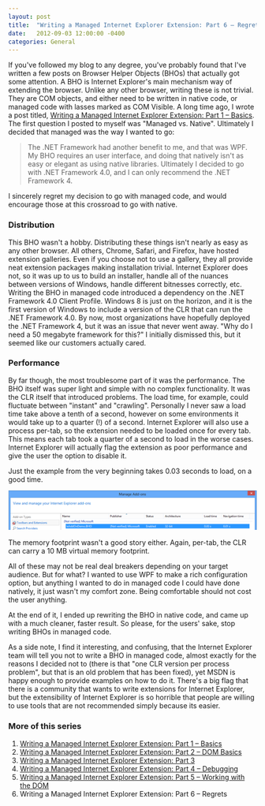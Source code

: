 ```yaml
---
layout: post
title:  "Writing a Managed Internet Explorer Extension: Part 6 – Regrets"
date:   2012-09-03 12:00:00 -0400
categories: General
---
```


If you've followed my blog to any degree, you've probably found that I've
written a few posts on Browser Helper Objects (BHOs) that actually got some
attention. A BHO is Internet Explorer's main mechanism way of extending the
browser. Unlike any other browser, writing these is not trivial. They are COM
objects, and either need to be written in native code, or managed code with 
lasses marked as COM Visible. A long time ago, I wrote a post titled, 
[Writing a Managed Internet Explorer Extension: Part 1 – Basics][1].
The first question I
posted to myself was "Managed vs. Native". Ultimately I decided that managed
was the way I wanted to go:

>The .NET Framework had another benefit to me, and that was WPF. My BHO requires
an user interface, and doing that natively isn't as easy or elegant as using
native libraries. Ultimately I decided to go with .NET Framework 4.0, and I can
only recommend the .NET Framework 4.

I sincerely regret my decision to go with managed code, and would encourage
those at this crossroad to go with native.

### Distribution

This BHO wasn't a hobby. Distributing these things isn't nearly as easy as any
other browser. All others, Chrome, Safari, and Firefox, have hosted extension
galleries. Even if you choose not to use a gallery, they all provide neat
extension packages making installation trivial. Internet Explorer does not, so
it was up to us to build an installer, handle all of the nuances between
versions of Windows, handle different bitnesses correctly, etc. Writing the BHO
in managed code introduced a dependency on the .NET Framework 4.0 Client Profile.
Windows 8 is just on the horizon, and it is the first version of Windows to
include a version of the CLR that can run the .NET Framework 4.0. By now, most
organizations have hopefully deployed the .NET Framework 4, but it was an issue
that never went away. "Why do I need a 50 megabyte framework for this?" I
initially dismissed this, but it seemed like our customers actually cared.

### Performance

By far though, the most troublesome part of it was the performance. The BHO
itself was super light and simple with no complex functionality. It was the CLR
itself that introduced problems. The load time, for example, could fluctuate
between "instant" and "crawling". Personally I never saw a load time take above
a tenth of a second, however on some environments it would take up to a quarter
(!) of a second. Internet Explorer will also use a process per-tab, so the
extension needed to be loaded once for every tab. This means each tab took a
quarter of a second to load in the worse cases. Internet Explorer will actually
flag the extension as poor performance and give the user the option to disable
it.

Just the example from the very beginning takes 0.03 seconds to load, on a good
time.

![IE Add On Time][2]

The memory footprint wasn't a good story either. Again, per-tab, the CLR can
carry a 10 MB virtual memory footprint.

All of these may not be real deal breakers depending on your target audience.
But for what? I wanted to use WPF to make a rich configuration option, but
anything I wanted to do in managed code I could have done natively, it just
wasn't my comfort zone. Being comfortable should not cost the user anything.

At the end of it, I ended up rewriting the BHO in native code, and came up with
a much cleaner, faster result. So please, for the users' sake, stop writing BHOs
in managed code.

As a side note, I find it interesting, and confusing, that the Internet Explorer
team will tell you not to write a BHO in managed code, almost exactly for the
reasons I decided not to (there is that "one CLR version per process problem",
but that is an old problem that has been fixed), yet MSDN is happy enough to
provide examples on how to do it. There's a big flag that there is a community
that wants to write extensions for Internet Explorer, but the extensibility of
Internet Explorer is so horrible that people are willing to use tools that are
not recommended simply because its easier.

### More of this series

1. [Writing a Managed Internet Explorer Extension: Part 1 – Basics][1]
1. [Writing a Managed Internet Explorer Extension: Part 2 – DOM Basics][3]
1. [Writing a Managed Internet Explorer Extension: Part 3][4]
1. [Writing a Managed Internet Explorer Extension: Part 4 – Debugging][5]
1. [Writing a Managed Internet Explorer Extension: Part 5 – Working with the DOM][6]
1. Writing a Managed Internet Explorer Extension: Part 6 – Regrets

[1]: /2009/11/18/writing-a-managed-internet-explorer-extension-part-1-basics/
[2]: /images/ieaddontime.png
[3]: /2010/05/31/writing-a-managed-internet-explorer-extension-part-2-dom-basics/
[4]: /2010/06/10/writing-a-managed-internet-explorer-extension-part-3/
[5]: /2010/11/28/writing-a-managed-internet-explorer-extension-part-4-debugging/
[6]: /2010/12/12/writing-a-managed-internet-explorer-extension-part-5-working-with-the-dom/